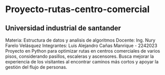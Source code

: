# Proyecto-rutas-centro-comercial
<h2>Universidad industrial de santander</h2>
Materia: Estructura de datos y analisis de algoritmos
Docente: Ing. Nury Farelo Velásquez
Integrantes:
Luis Alejandro Cañas Manrique - 2242023
Proyecto en Python para optimizar rutas en centros comerciales de varios pisos, considerando pasillos, escaleras y ascensores. Busca mejorar la experiencia de los visitantes al encontrar caminos más cortos y apoyar la gestión del flujo de personas.
